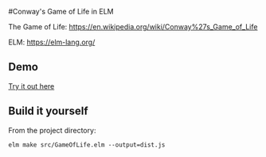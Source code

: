#Conway's Game of Life in ELM

The Game of Life: https://en.wikipedia.org/wiki/Conway%27s_Game_of_Life

ELM: https://elm-lang.org/

## Demo

[Try it out here](https://lorenzschaef.github.io/game-of-life/)

## Build it yourself

From the project directory:

```elm make src/GameOfLife.elm --output=dist.js```
